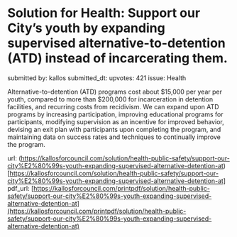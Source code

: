 # Solution for Health: Support our City’s youth by expanding supervised alternative-to-detention (ATD) instead of incarcerating them. #

submitted by: kallos
submitted_dt: 
upvotes: 421
issue: Health

Alternative-to-detention (ATD) programs cost about $15,000 per year per youth, compared to more than $200,000 for incarceration in detention facilities, and recurring costs from recidivism. We can expand upon ATD programs by increasing participation, improving educational programs for participants, modifying supervision as an incentive for improved behavior, devising an exit plan with participants upon completing the program, and maintaining data on success rates and techniques to continually improve the program.

url: (https://kallosforcouncil.com/solution/health-public-safety/support-our-city%E2%80%99s-youth-expanding-supervised-alternative-detention-at)[https://kallosforcouncil.com/solution/health-public-safety/support-our-city%E2%80%99s-youth-expanding-supervised-alternative-detention-at]
pdf_url: [https://kallosforcouncil.com/printpdf/solution/health-public-safety/support-our-city%E2%80%99s-youth-expanding-supervised-alternative-detention-at](https://kallosforcouncil.com/printpdf/solution/health-public-safety/support-our-city%E2%80%99s-youth-expanding-supervised-alternative-detention-at)